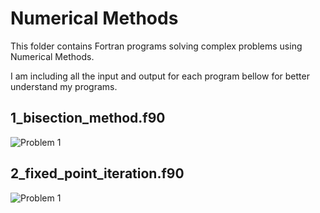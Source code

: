 # Numerical Methods
This folder contains Fortran programs solving complex problems using Numerical Methods.

I am including all the input and output for each program bellow for better understand my programs.

## 1_bisection_method.f90
![Problem 1](https://mmm.sh/github/fortran/numerical/bisection.png)

## 2_fixed_point_iteration.f90
![Problem 1](https://mmm.sh/github/fortran/numerical/fixed_point.png)

